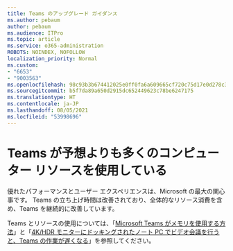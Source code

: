```yaml
---
title: Teams のアップグレード ガイダンス
ms.author: pebaum
author: pebaum
ms.audience: ITPro
ms.topic: article
ms.service: o365-administration
ROBOTS: NOINDEX, NOFOLLOW
localization_priority: Normal
ms.custom:
- "6653"
- "9003563"
ms.openlocfilehash: 98c93b3b674412025e0ff0fa6a609665cf720c75d17e0d278c3abe123d5ec01c
ms.sourcegitcommit: b5f7da89a650d2915dc652449623c78be6247175
ms.translationtype: HT
ms.contentlocale: ja-JP
ms.lasthandoff: 08/05/2021
ms.locfileid: "53998696"
---
```

# <a name="teams-is-using-more-computer-resources-than-expected"></a>Teams が予想よりも多くのコンピューター リソースを使用している

優れたパフォーマンスとユーザー エクスペリエンスは、Microsoft の最大の関心事です。 Teams の立ち上げ時間は改善されており、全体的なリソース消費を含め、Teams を継続的に改善しています。  

Teams とリソースの使用については、「[Microsoft Teams がメモリを使用する方法](https://docs.microsoft.com/microsoftteams/teams-memory-usage-perf)」と「[4K/HDR モニターにドッキングされたノート PC でビデオ会議を行うと、Teams の作業が遅くなる](https://docs.microsoft.com/MicrosoftTeams/troubleshoot/known-issues/teams-slow-video-meetings-laptops-4k)」を参照してください。
